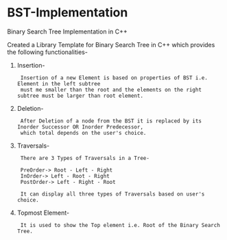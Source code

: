 # BST-Implementation
Binary Search Tree Implementation in C++

Created a Library Template for Binary Search Tree in C++ which provides the following functionalities-

1) Insertion-

        Insertion of a new Element is based on properties of BST i.e. Element in the left subtree
        must me smaller than the root and the elements on the right subtree must be larger than root element. 
2) Deletion-

        After Deletion of a node from the BST it is replaced by its Inorder Successor OR Inorder Predecessor,
        which total depends on the user's choice.
3) Traversals-

        There are 3 Types of Traversals in a Tree-
        
        PreOrder-> Root - Left - Right
        InOrder-> Left - Root - Right
        PostOrder-> Left - Right - Root
        
        It can display all three types of Traversals based on user's choice.
4) Topmost Element-

        It is used to show the Top element i.e. Root of the Binary Search Tree.
